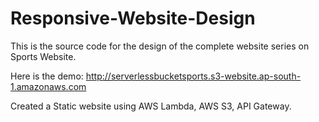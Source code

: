 # Responsive-Website-Design
This is the source code for the design of the complete website series on Sports Website.

Here is the demo: http://serverlessbucketsports.s3-website.ap-south-1.amazonaws.com

Created a Static website using AWS Lambda, AWS S3, API Gateway.
